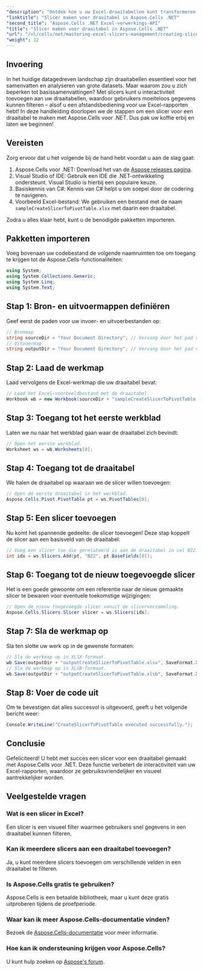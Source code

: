 ```yaml
---
"description": "Ontdek hoe u uw Excel-draaitabellen kunt transformeren met interactieve slicers met Aspose.Cells voor .NET. Deze uitgebreide handleiding leidt u door het proces."
"linktitle": "Slicer maken voor draaitabel in Aspose.Cells .NET"
"second_title": "Aspose.Cells .NET Excel-verwerkings-API"
"title": "Slicer maken voor draaitabel in Aspose.Cells .NET"
"url": "/nl/cells/net/mastering-excel-slicers-management/creating-slicer-for-pivot-table/"
"weight": 12
---
```


## Invoering

In het huidige datagedreven landschap zijn draaitabellen essentieel voor het samenvatten en analyseren van grote datasets. Maar waarom zou u zich beperken tot basissamenvattingen? Met slicers kunt u interactiviteit toevoegen aan uw draaitabellen, waardoor gebruikers moeiteloos gegevens kunnen filteren – alsof u een afstandsbediening voor uw Excel-rapporten hebt! In deze handleiding doorlopen we de stappen om een slicer voor een draaitabel te maken met Aspose.Cells voor .NET. Dus pak uw koffie erbij en laten we beginnen!

## Vereisten

Zorg ervoor dat u het volgende bij de hand hebt voordat u aan de slag gaat:

1. Aspose.Cells voor .NET: Download het van de [Aspose releases pagina](https://releases.aspose.com/cells/net/).
2. Visual Studio of IDE: Gebruik een IDE die .NET-ontwikkeling ondersteunt. Visual Studio is hierbij een populaire keuze.
3. Basiskennis van C#: Kennis van C# helpt u om soepel door de codering te navigeren.
4. Voorbeeld Excel-bestand: We gebruiken een bestand met de naam `sampleCreateSlicerToPivotTable.xlsx` met daarin een draaitabel.

Zodra u alles klaar hebt, kunt u de benodigde pakketten importeren.

## Pakketten importeren

Voeg bovenaan uw codebestand de volgende naamruimten toe om toegang te krijgen tot de Aspose.Cells-functionaliteiten:

```csharp
using System;
using System.Collections.Generic;
using System.Linq;
using System.Text;
```

## Stap 1: Bron- en uitvoermappen definiëren

Geef eerst de paden voor uw invoer- en uitvoerbestanden op:

```csharp
// Bronmap
string sourceDir = "Your Document Directory"; // Vervang door het pad van uw bronmap
// Uitvoermap
string outputDir = "Your Document Directory"; // Vervang door het pad van uw uitvoermap
```

## Stap 2: Laad de werkmap

Laad vervolgens de Excel-werkmap die uw draaitabel bevat:

```csharp
// Laad het Excel-voorbeeldbestand met de draaitabel.
Workbook wb = new Workbook(sourceDir + "sampleCreateSlicerToPivotTable.xlsx");
```

## Stap 3: Toegang tot het eerste werkblad

Laten we nu naar het werkblad gaan waar de draaitabel zich bevindt:

```csharp
// Open het eerste werkblad.
Worksheet ws = wb.Worksheets[0];
```

## Stap 4: Toegang tot de draaitabel

We halen de draaitabel op waaraan we de slicer willen toevoegen:

```csharp
// Open de eerste draaitabel in het werkblad.
Aspose.Cells.Pivot.PivotTable pt = ws.PivotTables[0];
```

## Stap 5: Een slicer toevoegen

Nu komt het spannende gedeelte: de slicer toevoegen! Deze stap koppelt de slicer aan een basisveld van de draaitabel:

```csharp
// Voeg een slicer toe die gerelateerd is aan de draaitabel in cel B22.
int idx = ws.Slicers.Add(pt, "B22", pt.BaseFields[0]);
```

## Stap 6: Toegang tot de nieuw toegevoegde slicer

Het is een goede gewoonte om een referentie naar de nieuw gemaakte slicer te bewaren voor eventuele toekomstige wijzigingen:

```csharp
// Open de nieuw toegevoegde slicer vanuit de slicerverzameling.
Aspose.Cells.Slicers.Slicer slicer = ws.Slicers[idx];
```

## Stap 7: Sla de werkmap op

Sla ten slotte uw werk op in de gewenste formaten:

```csharp
// Sla de werkmap op in XLSX-formaat.
wb.Save(outputDir + "outputCreateSlicerToPivotTable.xlsx", SaveFormat.Xlsx);
// Sla de werkmap op in XLSB-formaat.
wb.Save(outputDir + "outputCreateSlicerToPivotTable.xlsb", SaveFormat.Xlsb);
```

## Stap 8: Voer de code uit

Om te bevestigen dat alles succesvol is uitgevoerd, geeft u het volgende bericht weer:

```csharp
Console.WriteLine("CreateSlicerToPivotTable executed successfully.");
```

## Conclusie

Gefeliciteerd! U hebt met succes een slicer voor een draaitabel gemaakt met Aspose.Cells voor .NET. Deze functie verbetert de interactiviteit van uw Excel-rapporten, waardoor ze gebruiksvriendelijker en visueel aantrekkelijker worden. 

## Veelgestelde vragen

### Wat is een slicer in Excel?
Een slicer is een visueel filter waarmee gebruikers snel gegevens in een draaitabel kunnen filteren.

### Kan ik meerdere slicers aan een draaitabel toevoegen?
Ja, u kunt meerdere slicers toevoegen om verschillende velden in een draaitabel te filteren.

### Is Aspose.Cells gratis te gebruiken?
Aspose.Cells is een betaalde bibliotheek, maar u kunt deze gratis uitproberen tijdens de proefperiode.

### Waar kan ik meer Aspose.Cells-documentatie vinden?
Bezoek de [Aspose.Cells-documentatie](https://reference.aspose.com/cells/net/) voor meer informatie.

### Hoe kan ik ondersteuning krijgen voor Aspose.Cells?
U kunt hulp zoeken op [Aspose's forum](https://forum.aspose.com/c/cells/9).